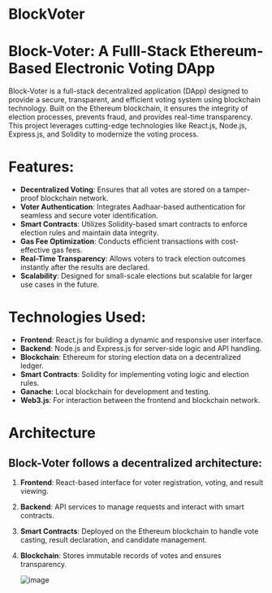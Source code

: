 # BlockVoter
# Block-Voter: A Fulll-Stack Ethereum-Based Electronic Voting DApp
Block-Voter is a full-stack decentralized application (DApp) designed to provide a secure, transparent, and efficient voting system using blockchain technology. Built on the Ethereum blockchain, it ensures the integrity of election processes, prevents fraud, and provides real-time transparency. This project leverages cutting-edge technologies like React.js, Node.js, Express.js, and Solidity to modernize the voting process.
# Features:
- **Decentralized Voting**: Ensures that all votes are stored on a tamper-proof blockchain network.
- **Voter Authentication**: Integrates Aadhaar-based authentication for seamless and secure voter identification.
- **Smart Contracts**: Utilizes Solidity-based smart contracts to enforce election rules and maintain data integrity.
- **Gas Fee Optimization**: Conducts efficient transactions with cost-effective gas fees.
- **Real-Time Transparency**: Allows voters to track election outcomes instantly after the results are declared.
- **Scalability**: Designed for small-scale elections but scalable for larger use cases in the future.

# Technologies Used:
- **Frontend**: React.js for building a dynamic and responsive user interface.
- **Backend**: Node.js and Express.js for server-side logic and API handling.
- **Blockchain**: Ethereum for storing election data on a decentralized ledger.
- **Smart Contracts**: Solidity for implementing voting logic and election rules.
- **Ganache**: Local blockchain for development and testing.
- **Web3.js**: For interaction between the frontend and blockchain network.

# Architecture
## Block-Voter follows a decentralized architecture:

1. **Frontend**: React-based interface for voter registration, voting, and result viewing.
2. **Backend**: API services to manage requests and interact with smart contracts.
3. **Smart Contracts**: Deployed on the Ethereum blockchain to handle vote casting, result declaration, and candidate management.
4. **Blockchain**: Stores immutable records of votes and ensures transparency.

   ![image](https://github.com/user-attachments/assets/2e15ff02-7801-462d-884f-8fe5f89c448a)

